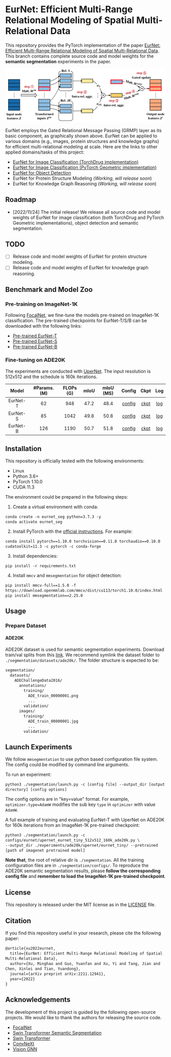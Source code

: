 # EurNet: Efficient Multi-Range Relational Modeling of Spatial Multi-Relational Data

This repository provides the PyTorch implementation of the paper [EurNet: Efficient Multi-Range Relational Modeling of Spatial Multi-Relational Data](https://arxiv.org/pdf/2211.12941.pdf).
This branch contains complete source code and model weights for the **semantic segmentation** experiments in the paper. 

<p align="center">
  <img src="resources/eurnet.png"/> 
</p>

EurNet employs the Gated Relational Message Passing (GRMP) layer as its basic component, as graphically shown above.
EurNet can be applied to various domains (e.g., images, protein structures and knowledge graphs) for efficient multi-relational modeling at scale.
Here are the links to other applied domains/tasks of this project:
- [EurNet for Image Classification (TorchDrug implementation)](https://github.com/hirl-team/EurNet-Image/tree/main)
- [EurNet for Image Classification (PyTorch Geometric implementation)](https://github.com/hirl-team/EurNet-Image/tree/pyg-cls)
- [EurNet for Object Detection](https://github.com/hirl-team/EurNet-Image/tree/det)
- EurNet for Protein Structure Modeling (*Working, will release soon*)
- EurNet for Knowledge Graph Reasoning (*Working, will release soon*)

## Roadmap
- [2022/11/24] The initial release! We release all source code and model weights of EurNet for image classification (both TorchDrug and PyTorch Geometric implementations), object detection and semantic segmentation. 

## TODO
- [ ] Release code and model weights of EurNet for protein structure modeling.
- [ ] Release code and model weights of EurNet for knowledge graph reasoning. 

## Benchmark and Model Zoo

### Pre-training on ImageNet-1K

Following [FocalNet](https://arxiv.org/pdf/2203.11926), we fine-tune the models pre-trained on ImageNet-1K classification.
The pre-trained checkpoints for EurNet-T/S/B can be downloaded with the following links:
- [Pre-trained EurNet-T](https://eurnet.s3.us-east-2.amazonaws.com/checkpoints/td_eurnet_tiny_1k_pretrain.pth)
- [Pre-trained EurNet-S](https://eurnet.s3.us-east-2.amazonaws.com/checkpoints/td_eurnet_small_1k_pretrain.pth)
- [Pre-trained EurNet-B](https://eurnet.s3.us-east-2.amazonaws.com/checkpoints/td_eurnet_base_1k_pretrain.pth)

### Fine-tuning on ADE20K

The experiments are conducted with [UperNet](https://openaccess.thecvf.com/content_ECCV_2018/papers/Tete_Xiao_Unified_Perceptual_Parsing_ECCV_2018_paper.pdf). 
The input resolution is 512x512 and the schedule is 160k iterations.

|    Model   | #Params. (M) | FLOPs (G) | mIoU | mIoU (MS) |                                                        Config                                                         |   Ckpt   |   Log   |
|:------------:|:------------:|:------:|:-------:|:--------:|:----------------------------------------------------------------------------------------------------------------------:|:--------:|:-------:|
|   EurNet-T   | 62 | 948 |  47.2   |  48.4 |    [config](https://github.com/hirl-team/EurNet-Image/blob/seg/segmentation/configs/eurnet/upernet_eurnet_tiny_512x512_160k_ade20k.py)     | [ckpt](https://eurnet.s3.us-east-2.amazonaws.com/checkpoints/eurnet_tiny_upernet_ade20k_160k_last_epoch.pth) | [log](https://eurnet.s3.us-east-2.amazonaws.com/logs/eurnet_tiny_upernet_ade20k_160k.txt) |
|   EurNet-S   | 85 | 1042 |  49.8   |  50.8 |    [config](https://github.com/hirl-team/EurNet-Image/blob/seg/segmentation/configs/eurnet/upernet_eurnet_small_512x512_160k_ade20k.py)     | [ckpt](https://eurnet.s3.us-east-2.amazonaws.com/checkpoints/eurnet_small_upernet_ade20k_160k_last_epoch.pth) | [log](https://eurnet.s3.us-east-2.amazonaws.com/logs/eurnet_small_upernet_ade20k_160k.txt) |
|   EurNet-B   | 126 | 1190 |  50.7   |  51.8     |    [config](https://github.com/hirl-team/EurNet-Image/blob/seg/segmentation/configs/eurnet/upernet_eurnet_base_512x512_160k_ade20k.py)     | [ckpt](https://eurnet.s3.us-east-2.amazonaws.com/checkpoints/eurnet_base_upernet_ade20k_160k_last_epoch.pth) | [log](https://eurnet.s3.us-east-2.amazonaws.com/logs/eurnet_base_upernet_ade20k_160k.txt) |

## Installation

This repository is officially tested with the following environments:
- Linux
- Python 3.6+
- PyTorch 1.10.0
- CUDA 11.3

The environment could be prepared in the following steps:
1. Create a virtual environment with conda:
```
conda create -n eurnet_seg python=3.7.3 -y
conda activate eurnet_seg
```
2. Install PyTorch with the [official instructions](https://pytorch.org/). For example:
```
conda install pytorch==1.10.0 torchvision==0.11.0 torchaudio==0.10.0 cudatoolkit=11.3 -c pytorch -c conda-forge
```
3. Install dependencies:
```
pip install -r requirements.txt
```
4. Install `mmcv` and `mmsegmentation` for object detection:
```
pip install mmcv-full==1.5.0 -f https://download.openmmlab.com/mmcv/dist/cu113/torch1.10.0/index.html
pip install mmsegmentation==2.25.0
```

## Usage

### Prepare Dataset

#### ADE20K

ADE20K dataset is used for semantic segmentation experiments. 
Download train/val splits from this [link](http://data.csail.mit.edu/places/ADEchallenge/ADEChallengeData2016.zip). We recommend 
symlink the dataset folder to `./segmentation/datasets/ade20k/`. The folder structure is expected to be:
```
segmentation/
  datasets/
    ADEChallengeData2016/
      annotations/
        training/
          ADE_train_00000001.png
          ...
        validation/
      images/
        training/
          ADE_train_00000001.jpg
          ...
        validation/
```

## Launch Experiments

We follow `mmsegmentation` to use python based configuration file system. The config could be modified by command line arguments.

To run an experiment:
```
python3 ./segmentation/launch.py -c [config file] --output_dir [output directory] [config options]
```
The config options are in "key=value" format. For example, `optimizer.type=AdamW` modifies the sub key `type` in `optimizer` with value `AdamW`.

A full example of training and evaluating EurNet-T with UperNet on ADE20K for 160k iterations from an ImageNet-1K pre-trained checkpoint:
```
python3 ./segmentation/launch.py -c configs/eurnet/upernet_eurnet_tiny_512x512_160k_ade20k.py \
--output_dir ./experiments/ade20k/upernet/eurnet_tiny/ --pretrained [path of imagenet pretrained model]
```

**Note that**, the root of relative dir is `./segmentation`. All the training configuration files are in `./segmentation/configs/`. 
To reproduce the ADE20K semantic segmentation results, please **follow the corresponding config file** and **remember to load the ImageNet-1K pre-trained checkpoint**. 

## License

This repository is released under the MIT license as in the [LICENSE](LICENSE) file.

## Citation

If you find this repository useful in your research, please cite the following paper:
```
@article{xu2022eurnet,
  title={EurNet: Efficient Multi-Range Relational Modeling of Spatial Multi-Relational Data},
  author={Xu, Minghao and Guo, Yuanfan and Xu, Yi and Tang, Jian and Chen, Xinlei and Tian, Yuandong},
  journal={arXiv preprint arXiv:2211.12941},
  year={2022}
}
```

## Acknowledgements

The development of this project is guided by the following open-source projects. 
We would like to thank the authors for releasing the source code.
- [FocalNet](https://github.com/microsoft/FocalNet)
- [Swin Transformer Semantic Segmentation](https://github.com/SwinTransformer/Swin-Transformer-Semantic-Segmentation)
- [Swin Transformer](https://github.com/microsoft/Swin-Transformer)
- [ConvNeXt](https://github.com/facebookresearch/ConvNeXt)
- [Vision GNN](https://github.com/huawei-noah/Efficient-AI-Backbones/tree/master/vig_pytorch)
